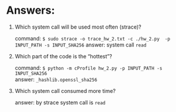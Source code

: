 # Answers:
1) Which system call will be used most often (strace)?

    command: `$ sudo strace -o trace_hw_2.txt -c ./hw_2.py  -p INPUT_PATH -s INPUT_SHA256`
    answer: system call `read`
    
2) Which part of the code is the “hottest”?  

    command: `$ python -m cProfile hw_2.py -p INPUT_PATH -s INPUT_SHA256`  
    answer: `_hashlib.openssl_sha256`  

3) Which system call consumed more time?
    
    answer: by strace system call is `read`

